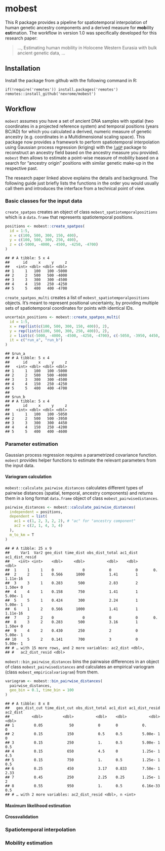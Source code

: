 
<!-- Rmd -> md -->

# mobest

This R package provides a pipeline for spatiotemporal interpolation of
human genetic ancestry components and a derived measure for **mob**ility
**est**imation. The workflow in version 1.0 was specifically developed
for this research paper:

> …, Estimating human mobility in Holocene Western Eurasia with bulk
> ancient genetic data, …

## Installation

Install the package from github with the following command in R:

    if(!require('remotes')) install.packages('remotes')
    remotes::install_github('nevrome/mobest')

## Workflow

`mobest` assumes you have a set of ancient DNA samples with spatial (two
coordinates in a projected reference system) and temporal positions
(years BC/AD) for which you calculated a derived, numeric measure of
genetic ancestry (e.g. coordinates in a Multidimensional scaling space).
This package now provides a framework to perform spatiotemporal
interpolation using Gaussian process regression (kriging) with the
[`laGP`](https://CRAN.R-project.org/package=laGP) package to reconstruct
an ancestry field based on the ancestry measure you provided. `mobest`
then allows to estimate a point-wise measure of mobility based on a
search for “ancestry origin” positions with similar genetic make-up in
the respective past.

The research paper linked above explains the details and background. The
following guide just briefly lists the functions in the order you would
usually call them and introduces the interface from a technical point of
view.

### Basic classes for the input data

`create_spatpos` creates an object of class
`mobest_spatiotemporalpositions` which is a `data.frame` that represents
spatiotemporal positions.

``` r
positions <- mobest::create_spatpos(
  id = 1:5,
  x = c(100, 500, 300, 150, 400),
  y = c(100, 500, 300, 250, 400),
  z = c(-5000, -4000, -4500, -4250, -4700)
)
```

    ## # A tibble: 5 x 4
    ##      id     x     y     z
    ##   <int> <dbl> <dbl> <dbl>
    ## 1     1   100   100 -5000
    ## 2     2   500   500 -4000
    ## 3     3   300   300 -4500
    ## 4     4   150   250 -4250
    ## 5     5   400   400 -4700

`create_spatpos_multi` creates a list of
`mobest_spatiotemporalpositions` objects. It’s meant to represent
positional uncertainty, by providing multiple sets of spatiotemporal
coordinates for points with identical IDs.

``` r
uncertain_positions <- mobest::create_spatpos_multi(
  id = 1:5,
  x = rep(list(c(100, 500, 300, 150, 400)), 2),
  y = rep(list(c(100, 500, 300, 250, 400)), 2),
  z = list(c(-5000, -4000, -4500, -4250, -4700), c(-5050, -3950, 4450, -4200, -4600)),
  it = c("run_a", "run_b")
)
```

    ## $run_a
    ## # A tibble: 5 x 4
    ##      id     x     y     z
    ##   <int> <dbl> <dbl> <dbl>
    ## 1     1   100   100 -5000
    ## 2     2   500   500 -4000
    ## 3     3   300   300 -4500
    ## 4     4   150   250 -4250
    ## 5     5   400   400 -4700
    ## 
    ## $run_b
    ## # A tibble: 5 x 4
    ##      id     x     y     z
    ##   <int> <dbl> <dbl> <dbl>
    ## 1     1   100   100 -5050
    ## 2     2   500   500 -3950
    ## 3     3   300   300  4450
    ## 4     4   150   250 -4200
    ## 5     5   400   400 -4600

### Parameter estimation

Gaussian process regression requires a parametrized covariance function.
`mobest` provides helper functions to estimate the relevant parameters
from the input data.

#### Variogram calculation

`mobest::calculate_pairwise_distances` calculates different types of
pairwise distances (spatial, temporal, ancestry components) and returns
them in a long format `data.frame` object of class
`mobest_pairwisedistances`.

``` r
pairwise_distances <- mobest::calculate_pairwise_distances(
  independent = positions,
  dependent = list(
    ac1 = c(1, 2, 3, 2, 2), # "ac" for "ancestry component"
    ac2 = c(2, 1, 4, 3, 4)
  ),
  m_to_km = T
)
```

    ## # A tibble: 25 x 9
    ##     Var1  Var2 geo_dist time_dist obs_dist_total ac1_dist ac1_dist_resid
    ##    <int> <int>    <dbl>     <dbl>          <dbl>    <dbl>          <dbl>
    ##  1     1     1    0             0           0           0       0.      
    ##  2     2     1    0.566      1000           1.41        1       1.11e-16
    ##  3     3     1    0.283       500           2.83        2       1.50e+ 0
    ##  4     4     1    0.158       750           1.41        1       5.00e- 1
    ##  5     5     1    0.424       300           2.24        1       5.00e- 1
    ##  6     1     2    0.566      1000           1.41        1       1.11e-16
    ##  7     2     2    0             0           0           0       0.      
    ##  8     3     2    0.283       500           3.16        1       1.50e+ 0
    ##  9     4     2    0.430       250           2           0       5.00e- 1
    ## 10     5     2    0.141       700           3           0       5.00e- 1
    ## # … with 15 more rows, and 2 more variables: ac2_dist <dbl>,
    ## #   ac2_dist_resid <dbl>

`mobest::bin_pairwise_distances` bins the pairwaise differences in an
object of class `mobest_pairwisedistances` and calculates an empirical
variogram (class `mobest_empiricalvariogram`) from them.

``` r
variogram <- mobest::bin_pairwise_distances(
  pairwise_distances,
  geo_bin = 0.1, time_bin = 100
)
```

    ## # A tibble: 8 x 8
    ##   geo_dist_cut time_dist_cut obs_dist_total ac1_dist ac1_dist_resid ac2_dist
    ##          <dbl>         <dbl>          <dbl>    <dbl>          <dbl>    <dbl>
    ## 1         0.05            50           0       0           0.           0   
    ## 2         0.15           150           0.5     0.5         5.00e- 1     0   
    ## 3         0.15           250           1.      0.5         5.00e- 1     0.5 
    ## 4         0.15           650           4.5     0           1.25e- 1     4.5 
    ## 5         0.15           750           1.      0.5         1.25e- 1     0.5 
    ## 6         0.25           450           3.17    0.833       7.50e- 1     2.33
    ## 7         0.45           250           2.25    0.25        1.25e- 1     2   
    ## 8         0.55           950           1.      0.5         6.16e-33     0.5 
    ## # … with 2 more variables: ac2_dist_resid <dbl>, n <int>

#### Maximum likelihood estimation

#### Crossvalidation

### Spatiotemporal interpolation

### Mobility estimation

